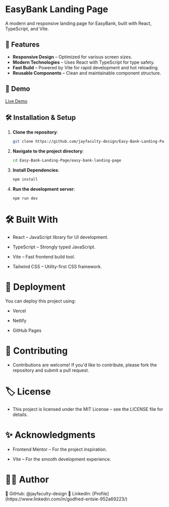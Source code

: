 # EasyBank Landing Page

A modern and responsive landing page for EasyBank, built with React, TypeScript, and Vite.

## 🚀 Features

- **Responsive Design** – Optimized for various screen sizes.
- **Modern Technologies** – Uses React with TypeScript for type safety.
- **Fast Build** – Powered by Vite for rapid development and hot reloading.
- **Reusable Components** – Clean and maintainable component structure.

## 🔗 Demo

[Live Demo](https://easy-bank-landing-page-lime.vercel.app/) <!-- Replace with your deployed site link -->

## 🛠 Installation & Setup

1. **Clone the repository**:

   ```bash
   git clone https://github.com/jayfaculty-design/Easy-Bank-Landing-Page.git

2. **Navigate to the project directory**:

   ```bash
   cd Easy-Bank-Landing-Page/easy-bank-landing-page

3. **Install Dependencies**:

   ```bash
   npm install
   
4. **Run the development server**:

   ```bash
   npm run dev


# 🛠 Built With
- React – JavaScript library for UI development.

- TypeScript – Strongly typed JavaScript.

- Vite – Fast frontend build tool.

- Tailwind CSS – Utility-first CSS framework.

# 📌 Deployment
You can deploy this project using:

- Vercel

- Netlify

- GitHub Pages

# 🤝 Contributing
- Contributions are welcome! If you'd like to contribute, please fork the repository and submit a pull request.

# 🏷️ License
- This project is licensed under the MIT License – see the LICENSE file for details.

# ✨ Acknowledgments
- Frontend Mentor – For the project inspiration.

- Vite – For the smooth development experience.

# 👨‍💻 Author
<Godfred>
🔗 GitHub: @jayfaculty-design
🔗 LinkedIn: [Profile](https://www.linkedin.com/in/godfred-entsie-952a69223/)


